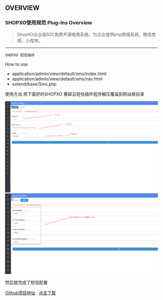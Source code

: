 ## OVERVIEW

### SHOPXO使用规范 Plug-Ins Overview

>ShopXO企业级B2C免费开源电商系统，为企业提供php商城系统、微信商城、小程序。

------
	SHOPXO 短信插件
How to use


-	application/admin/view/default/sms/index.html
-	application/admin/view/default/sms/nav.html
-	extend/base/Sms.php

使用方法
    把下载好的SHOPXO 赛邮云短信插件程序解压覆盖到网站根目录

![Submail](./markdown/1.png)
![Submail](./markdown/2.png)


然后就完成了短信配置


[Github项目地址](https://github.com/submail-developers/shopxo_sms)&nbsp;&nbsp;&nbsp;[点击下载](https://github.com/submail-developers/shopxo_sms/archive/master.zip)
